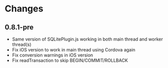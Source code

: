# Changes

## 0.8.1-pre

- Same version of SQLitePlugin.js working in both main thread and worker thread(s)
- Fix iOS version to work in main thread using Cordova again
- Fix conversion warnings in iOS version
- Fix readTransaction to skip BEGIN/COMMIT/ROLLBACK
